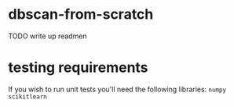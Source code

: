 # dbscan-from-scratch

TODO write up readmen

# testing requirements
If you wish to run unit tests you'll need the following libraries:
`numpy`
`scikitlearn`